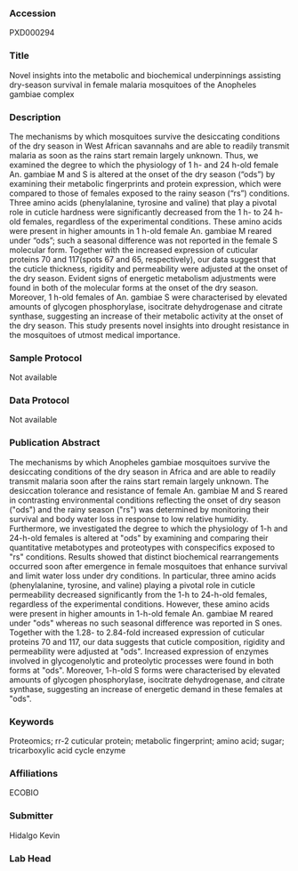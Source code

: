 ### Accession
PXD000294

### Title
Novel insights into the metabolic and biochemical underpinnings assisting dry-season survival in female malaria mosquitoes of the Anopheles gambiae complex

### Description
The mechanisms by which mosquitoes survive the desiccating conditions of the dry season in West African savannahs and are able to readily transmit malaria as soon as the rains start remain largely unknown. Thus, we examined the degree to which the physiology of 1 h- and 24 h-old female An. gambiae M and S is altered at the onset of the dry season (“ods”) by examining their metabolic fingerprints and protein expression, which were compared to those of females exposed to the rainy season (“rs”) conditions. Three amino acids (phenylalanine, tyrosine and valine) that play a pivotal role in cuticle hardness were significantly decreased from the 1 h- to 24 h-old females, regardless of the experimental conditions. These amino acids were present in higher amounts in 1 h-old female An. gambiae M reared under “ods”; such a seasonal difference was not reported in the female S molecular form. Together with the increased expression of cuticular proteins 70 and 117(spots 67 and 65, respectively), our data suggest that the cuticle thickness, rigidity and permeability were adjusted at the onset of the dry season. Evident signs of energetic metabolism adjustments were found in both of the molecular forms at the onset of the dry season. Moreover, 1 h-old females of An. gambiae S were characterised by elevated amounts of glycogen phosphorylase, isocitrate dehydrogenase and citrate synthase, suggesting an increase of their metabolic activity at the onset of the dry season. This study presents novel insights into drought resistance in the mosquitoes of utmost medical importance.

### Sample Protocol
Not available

### Data Protocol
Not available

### Publication Abstract
The mechanisms by which Anopheles gambiae mosquitoes survive the desiccating conditions of the dry season in Africa and are able to readily transmit malaria soon after the rains start remain largely unknown. The desiccation tolerance and resistance of female An. gambiae M and S reared in contrasting environmental conditions reflecting the onset of dry season ("ods") and the rainy season ("rs") was determined by monitoring their survival and body water loss in response to low relative humidity. Furthermore, we investigated the degree to which the physiology of 1-h and 24-h-old females is altered at "ods" by examining and comparing their quantitative metabotypes and proteotypes with conspecifics exposed to "rs" conditions. Results showed that distinct biochemical rearrangements occurred soon after emergence in female mosquitoes that enhance survival and limit water loss under dry conditions. In particular, three amino acids (phenylalanine, tyrosine, and valine) playing a pivotal role in cuticle permeability decreased significantly from the 1-h to 24-h-old females, regardless of the experimental conditions. However, these amino acids were present in higher amounts in 1-h-old female An. gambiae M reared under "ods" whereas no such seasonal difference was reported in S ones. Together with the 1.28- to 2.84-fold increased expression of cuticular proteins 70 and 117, our data suggests that cuticle composition, rigidity and permeability were adjusted at "ods". Increased expression of enzymes involved in glycogenolytic and proteolytic processes were found in both forms at "ods". Moreover, 1-h-old S forms were characterised by elevated amounts of glycogen phosphorylase, isocitrate dehydrogenase, and citrate synthase, suggesting an increase of energetic demand in these females at "ods".

### Keywords
Proteomics; rr-2 cuticular protein; metabolic fingerprint; amino acid; sugar; tricarboxylic acid cycle enzyme

### Affiliations
ECOBIO

### Submitter
Hidalgo Kevin

### Lab Head



